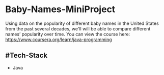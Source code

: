 # Baby-Names-MiniProject
Using data on the popularity of different baby names in the United States from the past several decades, we'll will be able to compare different names’ popularity over time.
You can view the course here: https://www.coursera.org/learn/java-programming

#Tech-Stack
---
* Java
